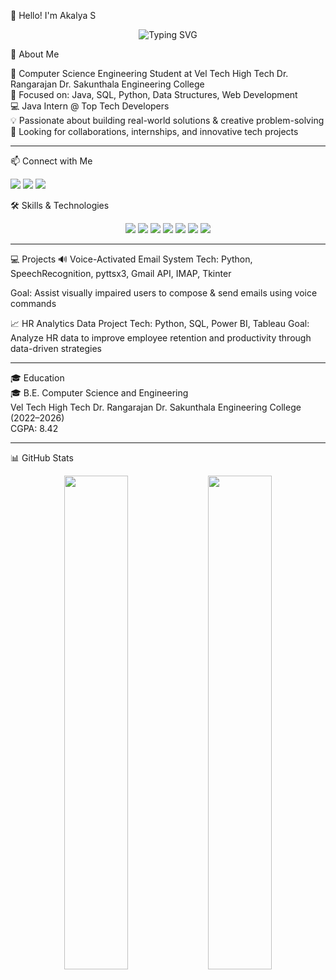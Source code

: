 👋 Hello! I'm Akalya S
<p align="center"> <img src="https://readme-typing-svg.demolab.com?font=Fira+Code&weight=700&size=24&duration=3000&pause=800&color=F76C6C&center=true&width=500&lines=Aspiring+Software+Developer;Java+%7C+SQL+%7C+Frontend+%7C+Python;Learning+and+Building+Every+Day" alt="Typing SVG" /> </p>
🚀 About Me<br>

🌟 Computer Science Engineering Student at Vel Tech High Tech Dr. Rangarajan Dr. Sakunthala Engineering College<br>
🎯 Focused on: Java, SQL, Python, Data Structures, Web Development<br>
💻 Java Intern @ Top Tech Developers<br>
💡 Passionate about building real-world solutions & creative problem-solving<br>
🤝 Looking for collaborations, internships, and innovative tech projects
<hr>

📫 Connect with Me
<p align="left"> <a href="mailto:akalyaselvaraj14@gmail.com"><img src="https://img.shields.io/badge/Gmail-Contact-red?style=for-the-badge&logo=gmail" /></a> <a href="https://www.linkedin.com/in/akalya-selvaraj-04a2a7275"><img src="https://img.shields.io/badge/LinkedIn-Connect-blue?style=for-the-badge&logo=linkedin" /></a> <a href="https://github.com/Akalyas596"><img src="https://img.shields.io/badge/GitHub-Portfolio-black?style=for-the-badge&logo=github" /></a> </p>
🛠️ Skills & Technologies
<p align="center"> <img src="https://img.shields.io/badge/Java-007396?style=for-the-badge&logo=java&logoColor=white" /> <img src="https://img.shields.io/badge/Python-3776AB?style=for-the-badge&logo=python&logoColor=white" /> <img src="https://img.shields.io/badge/MySQL-0DB7ED?style=for-the-badge&logo=mysql&logoColor=white" /> <img src="https://img.shields.io/badge/HTML5-E34F26?style=for-the-badge&logo=html5&logoColor=white" /> <img src="https://img.shields.io/badge/CSS3-1572B6?style=for-the-badge&logo=css3&logoColor=white" /> <img src="https://img.shields.io/badge/MATLAB-ffb400?style=for-the-badge&logo=mathworks&logoColor=black" /> <img src="https://img.shields.io/badge/Microsoft Excel-217346?style=for-the-badge&logo=microsoftexcel&logoColor=white" /> </p>

<hr>
💻 Projects
🔊 Voice-Activated Email System
Tech: Python, SpeechRecognition, pyttsx3, Gmail API, IMAP, Tkinter

Goal: Assist visually impaired users to compose & send emails using voice commands

📈 HR Analytics Data Project
Tech: Python, SQL, Power BI, Tableau
Goal: Analyze HR data to improve employee retention and productivity through data-driven strategies
<hr>
🎓 Education<br>
🎓 B.E. Computer Science and Engineering<br>
Vel Tech High Tech Dr. Rangarajan Dr. Sakunthala Engineering College (2022–2026)<br>
CGPA: 8.42
<hr>

📊 GitHub Stats
<p align="center"> <img src="https://github-readme-stats.vercel.app/api?username=Akalyas596&show_icons=true&theme=omni&hide_border=true&border_radius=20" width="45%" /> <img src="https://github-readme-streak-stats.herokuapp.com/?user=Akalyas596&theme=omni&hide_border=true&border_radius=20" width="45%" /> </p>
